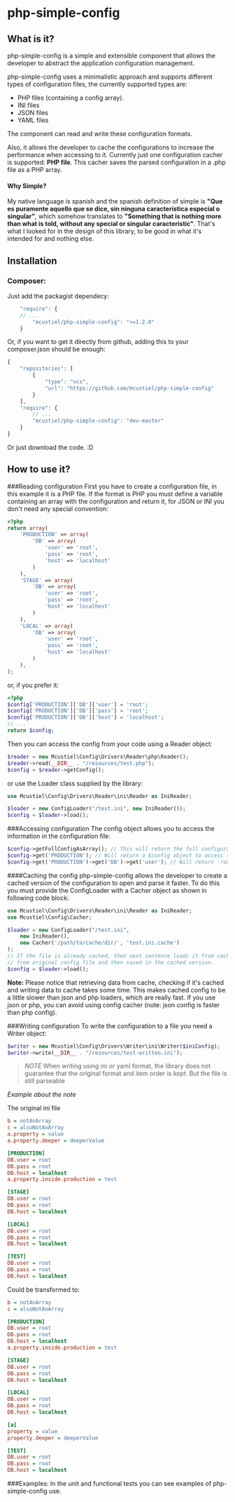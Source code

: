 php-simple-config
=================

What is it?
-----------

php-simple-config is a simple and extensible component that allows the developer to abstract the application configuration management. 

php-simple-config uses a minimalistic approach and supports different types of configuration files, the currently supported types are:
* PHP files (containing a config array).
* INI files
* JSON files
* YAML files

The component can read and write these configuration formats.

Also, it allows the developer to cache the configurations to increase the performance when accessing to it. Currently just one configuration cacher is supported: **PHP file**. This cacher saves the parsed configuration in a .php file as a PHP array.

#### Why Simple?

My native language is spanish and the spanish definition of simple is __"Que es puramente aquello que se dice, sin ninguna característica especial o singular"__, which somehow translates to __"Something that is nothing more than what is told, without any special or singular caracteristic"__. That's what I looked for in the design of this library, to be good in what it's intended for and nothing else.

Installation
------------

### Composer:
Just add the packagist dependecy: 
```javascript  
    "require": {
	// ...
        "mcustiel/php-simple-config": ">=1.2.0"
    }	
```

Or, if you want to get it directly from github, adding this to your composer.json should be enough:
```javascript  
{
    "repositories": [
        {
            "type": "vcs",
            "url": "https://github.com/mcustiel/php-simple-config"
        }
    ],
    "require": {
    	// ...
        "mcustiel/php-simple-config": "dev-master"
    }
}
```
Or just download the code. :D

How to use it?
--------------

###Reading configuration
First you have to create a configuration file, in this example it is a PHP file. If the format is PHP you must define a variable containing an array with the configuration and return it, for JSON or INI you don't need any special convention:
```php
<?php 
return array(
	'PRODUCTION' => array(
	    'DB' => array(
	        'user' => 'root',
	        'pass' => 'root',
	        'host' => 'localhost'
	    )
	),
	'STAGE' => array(
	    'DB' => array(
	        'user' => 'root',
	        'pass' => 'root',
	        'host' => 'localhost'
	    )
	),
	'LOCAL' => array(
	    'DB' => array(
	        'user' => 'root',
	        'pass' => 'root',
	        'host' => 'localhost'
	    )
	),
);
```
or, if you prefer it:
```php
<?php 
$config['PRODUCTION']['DB']['user'] = 'root';
$config['PRODUCTION']['DB']['pass'] = 'root';
$config['PRODUCTION']['DB']['host'] = 'localhost';
// ...
return $config;
```
Then you can access the config from your code using a Reader object:
```php
$reader = new Mcustiel\Config\Drivers\Reader\php\Reader();
$reader->read(__DIR__ . "/resources/test.php");
$config = $reader->getConfig();
```
or use the Loader class supplied by the library:
```PHP
use Mcustiel\Config\Drivers\Reader\ini\Reader as IniReader;

$loader = new ConfigLoader("/test.ini", new IniReader());
$config = $loader->load();
```

###Accessing configuration
The config object allows you to access the information in the configuration file:
```php
$config->getFullConfigAsArray(); // This will return the full configuration as an array.
$config->get('PRODUCTION'); // Will return a $config object to access the subkeys defined under "PRODUCTION"
$config->get('PRODUCTION')->get('DB')->get('user'); // Will return 'root'
```

####Caching the config
php-simple-config allows the developer to create a cached version of the configuration to open and parse it faster. To do this you must provide the ConfigLoader with a Cacher object as shown in following code block:

```PHP
use Mcustiel\Config\Drivers\Reader\ini\Reader as IniReader;
use Mcustiel\Config\Cacher;

$loader = new ConfigLoader("/test.ini",
    new IniReader(),
    new Cacher('/path/to/cache/dir/', 'test.ini.cache')
);
// If the file is already cached, then next sentence loads it from cache; otherwise it's loaded
// from original config file and then saved in the cached version.
$config = $loader->load();
```

**Note:**
Please notice that retrieving data from cache, checking if it's cached and writing data to cache takes some time. This makes cached config to be a little slower than json and php loaders, which are really fast. If you use json or php, you can avoid using config cacher (note: json config is faster than php config). 

###Writing configuration
To write the configuration to a file you need a Writer object: 
```php
$writer = new Mcustiel\Config\Drivers\Writer\ini\Writer($iniConfig);
$writer->write(__DIR__ . "/resources/test-written.ini");
```
> *NOTE*
> When writing using ini or yaml format, the library does not guarantee that 
> the original format and item order is kept. But the file is still
> parseable

*Example about the note*

The original ini file 
```ini
b = notAnArray
c = alsoNotAnArray
a.property = value
a.property.deeper = deeperValue

[PRODUCTION]
DB.user = root
DB.pass = root
DB.host = localhost
a.property.inside.production = test

[STAGE]
DB.user = root
DB.pass = root
DB.host = localhost

[LOCAL]
DB.user = root
DB.pass = root
DB.host = localhost

[TEST]
DB.user = root
DB.pass = root
DB.host = localhost
``` 

Could be transformed to:
```ini
b = notAnArray
c = alsoNotAnArray

[PRODUCTION]
DB.user = root
DB.pass = root
DB.host = localhost
a.property.inside.production = test

[STAGE]
DB.user = root
DB.pass = root
DB.host = localhost

[LOCAL]
DB.user = root
DB.pass = root
DB.host = localhost

[a]
property = value
property.deeper = deeperValue

[TEST]
DB.user = root
DB.pass = root
DB.host = localhost
``` 

###Examples:
In the unit and functional tests you can see examples of php-simple-config use.
